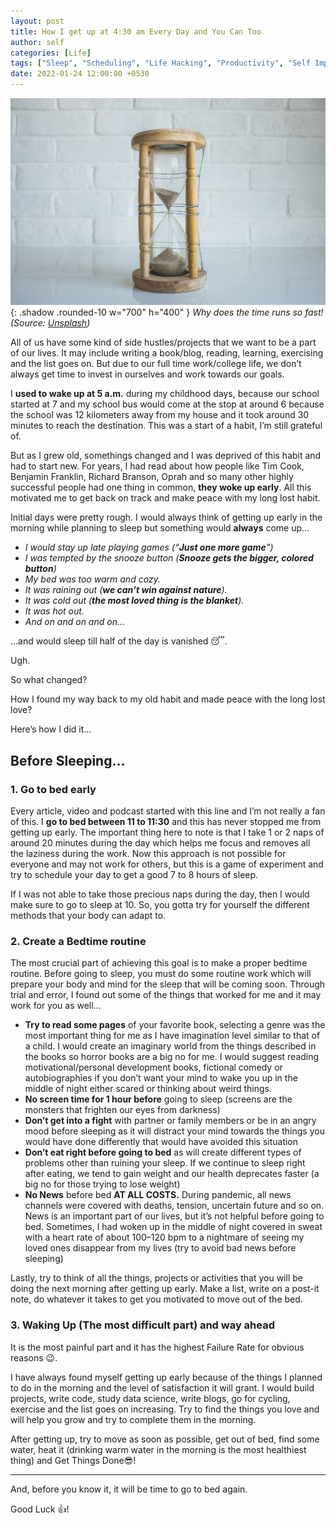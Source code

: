 ```yaml
---
layout: post
title: How I get up at 4:30 am Every Day and You Can Too
author: self
categories: [Life]
tags: ["Sleep", "Scheduling", "Life Hacking", "Productivity", "Self Improvement"]
date: 2022-01-24 12:00:00 +0530
---
```


![Desktop View](/assets/img/hourglass.jpg){: .shadow .rounded-10 w="700" h="400" }
*Why does the time runs so fast! (Source: [Unsplash](https://unsplash.com/photos/KYxXMTpTzek))*

All of us have some kind of side hustles/projects that we want to be a part of our lives. It may include writing a book/blog, reading, learning, exercising and the list goes on. But due to our full time work/college life, we don’t always get time to invest in ourselves and work towards our goals.

I **used to wake up at 5 a.m.** during my childhood days, because our school started at 7 and my school bus would come at the stop at around 6 because the school was 12 kilometers away from my house and it took around 30 minutes to reach the destination. This was a start of a habit, I’m still grateful of.

But as I grew old, somethings changed and I was deprived of this habit and had to start new. For years, I had read about how people like Tim Cook, Benjamin Franklin, Richard Branson, Oprah and so many other highly successful people had one thing in common, **they woke up early**. All this motivated me to get back on track and make peace with my long lost habit.

Initial days were pretty rough. I would always think of getting up early in the morning while planning to sleep but something would **always** come up…

*   _I would stay up late playing games (“_**_Just one more game_**_”)_
*   _I was tempted by the snooze button (_**_Snooze gets the bigger, colored button_**_)_
*   _My bed was too warm and cozy._
*   _It was raining out (_**_we can’t win against nature_**_)._
*   _It was cold out (_**_the most loved thing is the blanket_**_)._
*   _It was hot out._
*   _And on and on and on…_

…and would sleep till half of the day is vanished 😴.

Ugh.

So what changed?

How I found my way back to my old habit and made peace with the long lost love?

Here’s how I did it…

## Before Sleeping…

### 1. Go to bed early

Every article, video and podcast started with this line and I’m not really a fan of this. I **go to bed between 11 to 11:30** and this has never stopped me from getting up early. The important thing here to note is that I take 1 or 2 naps of around 20 minutes during the day which helps me focus and removes all the laziness during the work. Now this approach is not possible for everyone and may not work for others, but this is a game of experiment and try to schedule your day to get a good 7 to 8 hours of sleep.

If I was not able to take those precious naps during the day, then I would make sure to go to sleep at 10. So, you gotta try for yourself the different methods that your body can adapt to.

### 2. Create a Bedtime routine

The most crucial part of achieving this goal is to make a proper bedtime routine. Before going to sleep, you must do some routine work which will prepare your body and mind for the sleep that will be coming soon. Through trial and error, I found out some of the things that worked for me and it may work for you as well…

*   **Try to read some pages** of your favorite book, selecting a genre was the most important thing for me as I have imagination level similar to that of a child. I would create an imaginary world from the things described in the books so horror books are a big no for me. I would suggest reading motivational/personal development books, fictional comedy or autobiographies if you don’t want your mind to wake you up in the middle of night either scared or thinking about weird things.
*   **No screen time for 1 hour before** going to sleep (screens are the monsters that frighten our eyes from darkness)
*   **Don’t get into a fight** with partner or family members or be in an angry mood before sleeping as it will distract your mind towards the things you would have done differently that would have avoided this situation
*   **Don’t eat right before going to bed** as will create different types of problems other than ruining your sleep. If we continue to sleep right after eating, we tend to gain weight and our health deprecates faster (a big no for those trying to lose weight)
*   **No News** before bed **AT ALL COSTS.** During pandemic, all news channels were covered with deaths, tension, uncertain future and so on. News is an important part of our lives, but it’s not helpful before going to bed. Sometimes, I had woken up in the middle of night covered in sweat with a heart rate of about 100–120 bpm to a nightmare of seeing my loved ones disappear from my lives (try to avoid bad news before sleeping)

Lastly, try to think of all the things, projects or activities that you will be doing the next morning after getting up early. Make a list, write on a post-it note, do whatever it takes to get you motivated to move out of the bed.

### 3. Waking Up (The most difficult part) and way ahead

It is the most painful part and it has the highest Failure Rate for obvious reasons 😉.

I have always found myself getting up early because of the things I planned to do in the morning and the level of satisfaction it will grant. I would build projects, write code, study data science, write blogs, go for cycling, exercise and the list goes on increasing. Try to find the things you love and will help you grow and try to complete them in the morning.

After getting up, try to move as soon as possible, get out of bed, find some water, heat it (drinking warm water in the morning is the most healthiest thing) and Get Things Done😎!

---

And, before you know it, it will be time to go to bed again.

Good Luck 👍!
